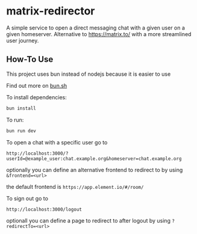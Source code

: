 # matrix-redirector

A simple service to open a direct messaging chat with a given user  on a given homeserver.
Alternative to https://matrix.to/ with a more streamlined user journey.

## How-To Use
This project uses bun instead of nodejs because it is easier to use

Find out more on [bun.sh](https://bun.sh)


To install dependencies:
```sh
bun install
```

To run:
```sh
bun run dev
```


To open a chat with a specific  user go to 
```
http://localhost:3000/?userId=@example_user:chat.example.org&homeserver=chat.example.org
```

optionally you can define an alternative frontend to redirect to by using `&frontend=<url>`

the default frontend is `https://app.element.io/#/room/`


To sign out go to
```
http://localhost:3000/logout
```

optionall you can define a page  to redirect to after logout by using `?redirectTo=<url>`
